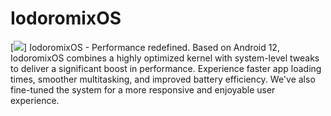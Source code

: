 # IodoromixOS
[<img src="img/myImage.png">]
IodoromixOS - Performance redefined.  Based on Android 12, IodoromixOS combines a highly optimized kernel with system-level tweaks to deliver a significant boost in performance.  Experience faster app loading times, smoother multitasking, and improved battery efficiency.  We've also fine-tuned the system for a more responsive and enjoyable user experience.
